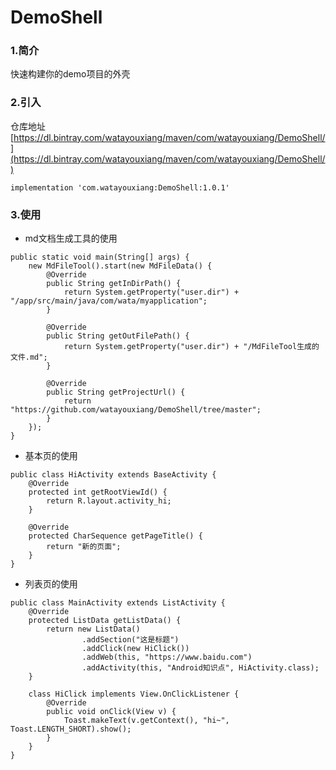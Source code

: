 # DemoShell


### 1.简介

快速构建你的demo项目的外壳

### 2.引入

仓库地址 [https://dl.bintray.com/watayouxiang/maven/com/watayouxiang/DemoShell/](https://dl.bintray.com/watayouxiang/maven/com/watayouxiang/DemoShell/)

```
implementation 'com.watayouxiang:DemoShell:1.0.1'
```

### 3.使用

- md文档生成工具的使用

```
public static void main(String[] args) {
    new MdFileTool().start(new MdFileData() {
        @Override
        public String getInDirPath() {
            return System.getProperty("user.dir") + "/app/src/main/java/com/wata/myapplication";
        }

        @Override
        public String getOutFilePath() {
            return System.getProperty("user.dir") + "/MdFileTool生成的文件.md";
        }

        @Override
        public String getProjectUrl() {
            return "https://github.com/watayouxiang/DemoShell/tree/master";
        }
    });
}
```

- 基本页的使用

```
public class HiActivity extends BaseActivity {
    @Override
    protected int getRootViewId() {
        return R.layout.activity_hi;
    }

    @Override
    protected CharSequence getPageTitle() {
        return "新的页面";
    }
}
```

- 列表页的使用

```
public class MainActivity extends ListActivity {
    @Override
    protected ListData getListData() {
        return new ListData()
                .addSection("这是标题")
                .addClick(new HiClick())
                .addWeb(this, "https://www.baidu.com")
                .addActivity(this, "Android知识点", HiActivity.class);
    }

    class HiClick implements View.OnClickListener {
        @Override
        public void onClick(View v) {
            Toast.makeText(v.getContext(), "hi~", Toast.LENGTH_SHORT).show();
        }
    }
}
```


